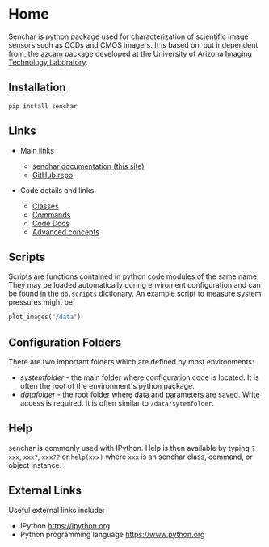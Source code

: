 # Home

Senchar is python package used for characterization of scientific image sensors such as CCDs and CMOS imagers. It is based on, but independent from, the [azcam](https://azcam.readthedocs.io/) package developed at the University of Arizona [Imaging Technology Laboratory](https://www.itl.arizona.edu/).

## Installation

```shell
pip install senchar
```

## Links

  - Main links
    - [senchar documentation (this site)](https://senchar.readthedocs.io)
    - [GitHub repo](https://github.com/mplesser/senchar)

  - Code details and links
    - [Classes](classes.md)
    - [Commands](commands.md)
    - [Code Docs](autocode.md)
    - [Advanced concepts](advanced.md)

## Scripts
Scripts are functions contained in python code modules of the same name. They may be loaded automatically during enviroment configuration and can be found in the `db.scripts` dictionary. An example script to measure system pressures might be:

```python
plot_images("/data")
```

## Configuration Folders
There are two important folders which are defined by most environments:

  * *systemfolder* - the main folder where configuration code is located. It is often the root of the environment's python package.
  * *datafolder* - the root folder where data and parameters are saved. Write access is required. It is often similar to `/data/sytemfolder`.

## Help
senchar is commonly used with IPython.  Help is then available by typing `?xxx`, `xxx?`, `xxx??` or `help(xxx)` where `xxx` is an senchar class, command, or object instance.

## External Links

Useful external links include:
  
 * IPython <https://ipython.org>
 * Python programming language <https://www.python.org>
